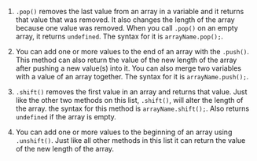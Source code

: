  1. `.pop()` removes the last value from an array in a variable and it returns that value that was removed. It also changes the length of the array because one value was removed. When you call `.pop()` on an empty array, it returns `undefined`. The syntax for it is `arrayName.pop();`.

2. You can add one or more values to the end of an array with the `.push()`. This method can also return the value of the new length of the array after pushing a new value(s) into it. You can also merge two variables with a value of an array together. The syntax for it is `arrayName.push();`.

3. `.shift()` removes the first value in an array and returns that value. Just like the other two methods on this list, `.shift()`, will alter the length of the array. the syntax for this method is `arrayName.shift();`. Also returns `undefined` if the array is empty.

4. You can add one or more values to the beginning of an array using `.unshift()`. Just like all other methods in this list it can return the value of the new length of the array.

